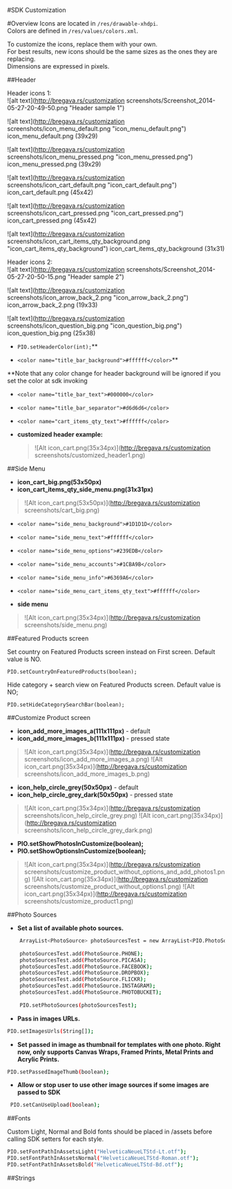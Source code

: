 #SDK Customization

#Overview
Icons are located in `/res/drawable-xhdpi`.  
Colors are defined in `/res/values/colors.xml`.  
  
To customize the icons, replace them with your own.  
For best results, new icons should be the same sizes as the ones they are replacing.  
Dimensions are expressed in pixels.  

##Header

Header icons 1:  
![alt text](http://bregava.rs/customization screenshots/Screenshot_2014-05-27-20-49-50.png "Header sample 1")  
  
  
![alt text](http://bregava.rs/customization screenshots/icon_menu_default.png "icon_menu_default.png")
icon_menu_default.png (39x29)  

![alt text](http://bregava.rs/customization screenshots/icon_menu_pressed.png "icon_menu_pressed.png")
icon_menu_pressed.png (39x29)  

![alt text](http://bregava.rs/customization screenshots/icon_cart_default.png "icon_cart_default.png")
icon_cart_default.png (45x42)  

![alt text](http://bregava.rs/customization screenshots/icon_cart_pressed.png "icon_cart_pressed.png")
icon_cart_pressed.png (45x42)  

![alt text](http://bregava.rs/customization screenshots/icon_cart_items_qty_background.png "icon_cart_items_qty_background")
icon_cart_items_qty_background (31x31)  
  
  
Header icons 2:  
![alt text](http://bregava.rs/customization screenshots/Screenshot_2014-05-27-20-50-15.png "Header sample 2")  
  
  
![alt text](http://bregava.rs/customization screenshots/icon_arrow_back_2.png "icon_arrow_back_2.png")
icon_arrow_back_2.png (19x33)  

![alt text](http://bregava.rs/customization screenshots/icon_question_big.png "icon_question_big.png")
icon_question_big.png (25x38)  
  
  

 - `PIO.setHeaderColor(int);`\*\*
 
 - `<color name="title_bar_background">#ffffff</color>`\*\*

\*\*Note that any color change for header background will be ignored if you set the color at sdk invoking


 - `<color name="title_bar_text">#000000</color>`
 - `<color name="title_bar_separator">#d6d6d6</color>`
 - `<color name="cart_items_qty_text">#ffffff</color>`

 - **customized header example:**
 
	>![Alt icon_cart.png(35x34px)](http://bregava.rs/customization screenshots/customized_header1.png)

##Side Menu

 - **icon\_cart\_big.png(53x50px)**
 - **icon_cart_items_qty_side_menu.png(31x31px)**
>![Alt icon_cart.png(53x50px)](http://bregava.rs/customization screenshots/cart_big.png)


 - `<color name="side_menu_background">#1D1D1D</color>`
 - `<color name="side_menu_text">#ffffff</color>`
 - `<color name="side_menu_options">#239EDB</color>`
 - `<color name="side_menu_accounts">#1CBA9B</color>`
 - `<color name="side_menu_info">#6369A6</color>`
 - `<color name="side_menu_cart_items_qty_text">#ffffff</color>`


 - **side menu**
>![Alt icon_cart.png(35x34px)](http://bregava.rs/customization screenshots/side_menu.png)

##Featured Products screen

Set country on Featured Products screen instead on First screen. Default value is NO.

`PIO.setCountryOnFeaturedProducts(boolean);`


Hide category + search view on Featured Products screen. Default value is NO;

`PIO.setHideCategorySearchBar(boolean);`

##Customize Product screen

 - **icon\_add\_more\_images\_a(111x111px)** - default
 - **icon\_add\_more\_images\_b(111x111px)** - pressed state

>![Alt icon_cart.png(35x34px)](http://bregava.rs/customization screenshots/icon_add_more_images_a.png)
>![Alt icon_cart.png(35x34px)](http://bregava.rs/customization screenshots/icon_add_more_images_b.png)


 - **icon\_help\_circle\_grey(50x50px)** - default
 - **icon\_help\_circle\_grey\_dark(50x50px)** - pressed state

>![Alt icon_cart.png(35x34px)](http://bregava.rs/customization screenshots/icon_help_circle_grey.png)
>![Alt icon_cart.png(35x34px)](http://bregava.rs/customization screenshots/icon_help_circle_grey_dark.png)

 - **PIO.setShowPhotosInCustomize(boolean);**
 - **PIO.setShowOptionsInCustomize(boolean);**

>![Alt icon_cart.png(35x34px)](http://bregava.rs/customization screenshots/customize_product_without_options_and_add_photos1.png)
>![Alt icon_cart.png(35x34px)](http://bregava.rs/customization screenshots/customize_product_without_options1.png)
>![Alt icon_cart.png(35x34px)](http://bregava.rs/customization screenshots/customize_product1.png)

##Photo Sources

 - **Set a list of available photo sources.**
```sh
	ArrayList<PhotoSource> photoSourcesTest = new ArrayList<PIO.PhotoSource>();
	
	photoSourcesTest.add(PhotoSource.PHONE);
	photoSourcesTest.add(PhotoSource.PICASA);
	photoSourcesTest.add(PhotoSource.FACEBOOK);
	photoSourcesTest.add(PhotoSource.DROPBOX);
	photoSourcesTest.add(PhotoSource.FLICKR);
	photoSourcesTest.add(PhotoSource.INSTAGRAM);
	photoSourcesTest.add(PhotoSource.PHOTOBUCKET);
	
	PIO.setPhotoSources(photoSourcesTest);
```


 - **Pass in images URLs.**
```sh
PIO.setImagesUrls(String[]);
```

 - **Set passed in image as thumbnail for templates with one photo. Right now, only supports Canvas Wraps, Framed Prints, Metal Prints and Acrylic Prints.**
```sh
PIO.setPassedImageThumb(boolean); 
```

 - **Allow or stop user to use other image sources if some images are passed to SDK**
```sh
 PIO.setCanUseUpload(boolean);
```


##Fonts

Custom Light, Normal and Bold fonts should be placed in /assets before calling SDK setters for each style.

```sh
PIO.setFontPathInAssetsLight("HelveticaNeueLTStd-Lt.otf");
PIO.setFontPathInAssetsNormal("HelveticaNeueLTStd-Roman.otf");
PIO.setFontPathInAssetsBold("HelveticaNeueLTStd-Bd.otf");
```
##Strings




